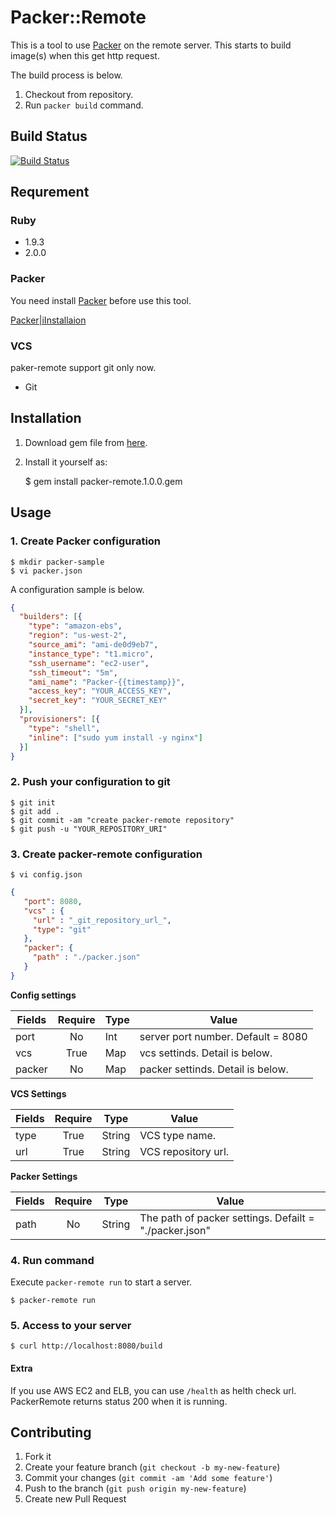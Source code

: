 # Packer::Remote

This is a tool to use [Packer](http://www.packer.io) on the remote server.
This starts to build image(s) when this get http request.

The build process is below.

1. Checkout from repository.
2. Run `packer build` command.

## Build Status

[![Build Status](https://travis-ci.org/Kuchitama/packer-remote.png)](https://travis-ci.org/Kuchitama/packer-remote)

## Requrement

### Ruby

* 1.9.3
* 2.0.0

### Packer

You need install [Packer](http://www.packer.io) before use this tool.

[Packer|iInstallaion](http://www.packer.io/docs/installation.html)

### VCS

paker-remote support git only now.

* Git


## Installation

1. Download gem file from [here](https://drive.google.com/folderview?id=0B-273DBGeDw7UnhsWGFDSkZZSHM&usp=sharing).

2. Install it yourself as:

    $ gem install packer-remote.1.0.0.gem

## Usage

### 1. Create Packer configuration

```
$ mkdir packer-sample
$ vi packer.json
```

A configuration sample is below.

```packer.json
{
  "builders": [{
    "type": "amazon-ebs",
    "region": "us-west-2",
    "source_ami": "ami-de0d9eb7",
    "instance_type": "t1.micro",
    "ssh_username": "ec2-user",
    "ssh_timeout": "5m",
    "ami_name": "Packer-{{timestamp}}",
    "access_key": "YOUR_ACCESS_KEY",
    "secret_key": "YOUR_SECRET_KEY"
  }],
  "provisioners": [{
    "type": "shell",
    "inline": ["sudo yum install -y nginx"]
  }]
}
```

### 2. Push your configuration to git

```
$ git init
$ git add .
$ git commit -am "create packer-remote repository"
$ git push -u "YOUR_REPOSITORY_URI"
```

### 3. Create packer-remote configuration

```
$ vi config.json
```

```config.json
{
   "port": 8080,
   "vcs" : {
     "url" : "_git_repository_url_",
     "type": "git"
   },
   "packer": {
     "path" : "./packer.json"
   }
}
```

**Config settings**

| Fields | Require | Type | Value                              |
|--------|:-------:|------|------------------------------------|
| port   | No      | Int  | server port number. Default = 8080 |
| vcs    | True    | Map  | vcs settinds. Detail is below.     |
| packer | No      | Map  | packer settinds. Detail is below.  |



**VCS Settings**

| Fields | Require | Type   | Value                              |
|--------|:-------:|--------|------------------------------------|
| type   | True    | String | VCS type name.                     |
| url    | True    | String | VCS repository url.                |

**Packer Settings**

| Fields | Require | Type   | Value                                                  |
|--------|:-------:|--------|--------------------------------------------------------|
| path   | No      | String | The path of packer settings. Defailt = "./packer.json" |

### 4. Run command

Execute `packer-remote run` to start a server.

```
$ packer-remote run
```

### 5. Access to your server

```
$ curl http://localhost:8080/build
```

#### Extra

If you use AWS EC2 and ELB, you can use `/health` as helth check url.
PackerRemote returns status 200 when it is running.


## Contributing

1. Fork it
2. Create your feature branch (`git checkout -b my-new-feature`)
3. Commit your changes (`git commit -am 'Add some feature'`)
4. Push to the branch (`git push origin my-new-feature`)
5. Create new Pull Request
